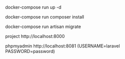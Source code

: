 docker-compose run up -d

docker-compose run composer install

docker-compose run artisan migrate

project http://localhost:8000

phpmyadmin http://localhost:8081    (USERNAME=laravel PASSWORD=password)